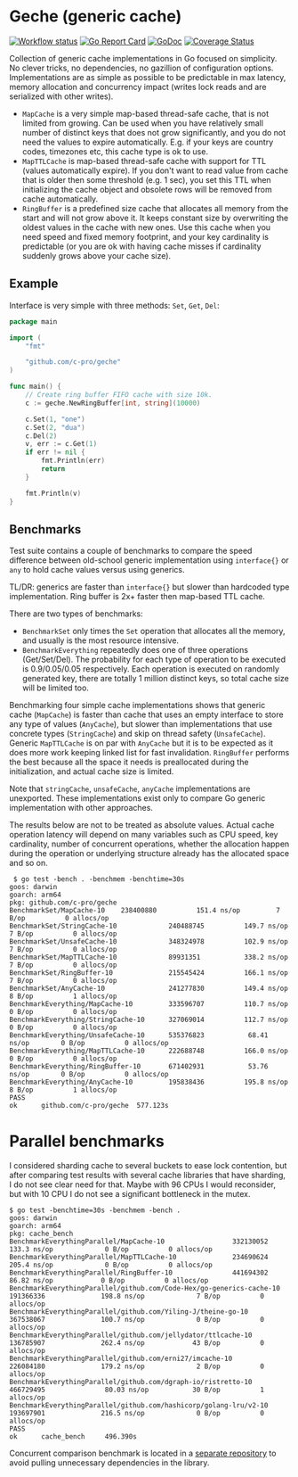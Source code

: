 # Geche (generic cache)

[![Workflow status](https://github.com/C-Pro/geche/actions/workflows/build.yml/badge.svg)](https://github.com/C-Pro/geche/actions/workflows/build.yml)
[![Go Report Card](https://goreportcard.com/badge/github.com/c-pro/geche)](https://goreportcard.com/report/github.com/c-pro/geche)
[![GoDoc](https://pkg.go.dev/badge/mod/github.com/c-pro/geche)](https://pkg.go.dev/mod/github.com/c-pro/geche)
[![Coverage Status](https://codecov.io/gh/c-pro/geche/branch/main/graph/badge.svg)](https://codecov.io/gh/c-pro/geche)

Collection of generic cache implementations in Go focused on simplicity. No clever tricks, no dependencies, no gazillion of configuration options.
Implementations are as simple as possible to be predictable in max latency, memory allocation and concurrency impact (writes lock reads and are serialized with other writes).

* `MapCache` is a very simple map-based thread-safe cache, that is not limited from growing. Can be used when you have relatively small number of distinct keys that does not grow significantly, and you do not need the values to expire automatically. E.g. if your keys are country codes, timezones etc, this cache type is ok to use.
* `MapTTLCache` is map-based thread-safe cache with support for TTL (values automatically expire). If you don't want to read value from cache that is older then some threshold (e.g. 1 sec), you set this TTL when initializing the cache object and obsolete rows will be removed from cache automatically.
* `RingBuffer` is a predefined size cache that allocates all memory from the start and will not grow above it. It keeps constant size by overwriting the oldest values in the cache with new ones. Use this cache when you need speed and fixed memory footprint, and your key cardinality is predictable (or you are ok with having cache misses if cardinality suddenly grows above your cache size).

## Example

Interface is very simple with three methods: `Set`, `Get`, `Del`:

```go
package main

import (
    "fmt"

    "github.com/c-pro/geche"
)

func main() {
    // Create ring buffer FIFO cache with size 10k.
    c := geche.NewRingBuffer[int, string](10000)

    c.Set(1, "one")
    c.Set(2, "dua")
    c.Del(2)
    v, err := c.Get(1)
    if err != nil {
        fmt.Println(err)
        return
    }

    fmt.Println(v)
}
```

## Benchmarks

Test suite contains a couple of benchmarks to compare the speed difference between old-school generic implementation using `interface{}` or `any` to hold cache values versus using generics.

TL/DR: generics are faster than `interface{}` but slower than hardcoded type implementation. Ring buffer is 2x+ faster then map-based TTL cache.

There are two types of benchmarks:
* `BenchmarkSet` only times the `Set` operation that allocates all the memory, and usually is the most resource intensive.
* `BenchmarkEverything` repeatedly does one of three operations (Get/Set/Del). The probability for each type of operation to be executed is 0.9/0.05/0.05 respectively. Each operation is executed on randomly generated key, there are totally 1 million distinct keys, so total cache size will be limited too.

Benchmarking four simple cache implementations shows that generic cache (`MapCache`) is faster than cache that uses an empty interface to store any type of values (`AnyCache`), but slower than implementations that use concrete types (`StringCache`) and skip on thread safety (`UnsafeCache`).
Generic `MapTTLCache` is on par with `AnyCache` but it is to be expected as it does more work keeping linked list for fast invalidation. `RingBuffer` performs the best because all the space it needs is preallocated during the initialization, and actual cache size is limited.

Note that `stringCache`, `unsafeCache`, `anyCache` implementations are unexported. These implementations exist only to compare Go generic implementation with other approaches.

The results below are not to be treated as absolute values. Actual cache operation latency will depend on many variables such as CPU speed, key cardinality, number of concurrent operations, whether the allocation happen during the operation or underlying structure already has the allocated space and so on.

```shell
 $ go test -bench . -benchmem -benchtime=30s
goos: darwin
goarch: arm64
pkg: github.com/c-pro/geche
BenchmarkSet/MapCache-10  	238400880	       151.4 ns/op	       7 B/op	       0 allocs/op
BenchmarkSet/StringCache-10         	240488745	       149.7 ns/op	       7 B/op	       0 allocs/op
BenchmarkSet/UnsafeCache-10         	348324978	       102.9 ns/op	       7 B/op	       0 allocs/op
BenchmarkSet/MapTTLCache-10         	89931351	       338.2 ns/op	       7 B/op	       0 allocs/op
BenchmarkSet/RingBuffer-10          	215545424	       166.1 ns/op	       7 B/op	       0 allocs/op
BenchmarkSet/AnyCache-10            	241277830	       149.4 ns/op	       8 B/op	       1 allocs/op
BenchmarkEverything/MapCache-10     	333596707	       110.7 ns/op	       0 B/op	       0 allocs/op
BenchmarkEverything/StringCache-10  	327069014	       112.7 ns/op	       0 B/op	       0 allocs/op
BenchmarkEverything/UnsafeCache-10  	535376823	        68.41 ns/op	       0 B/op	       0 allocs/op
BenchmarkEverything/MapTTLCache-10  	222688748	       166.0 ns/op	       0 B/op	       0 allocs/op
BenchmarkEverything/RingBuffer-10   	671402931	        53.76 ns/op	       0 B/op	       0 allocs/op
BenchmarkEverything/AnyCache-10     	195838436	       195.8 ns/op	       8 B/op	       1 allocs/op
PASS
ok  	github.com/c-pro/geche	577.123s
```

# Parallel benchmarks

I considered sharding cache to several buckets to ease lock contention, but after comparing test results with several cache libraries that have sharding, I do not see clear need for that. Maybe with 96 CPUs I would reconsider, but with 10 CPU I do not see a significant bottleneck in the mutex.

```shell
$ go test -benchtime=30s -benchmem -bench .
goos: darwin
goarch: arm64
pkg: cache_bench
BenchmarkEverythingParallel/MapCache-10                 332130052              133.3 ns/op             0 B/op          0 allocs/op
BenchmarkEverythingParallel/MapTTLCache-10              234690624              205.4 ns/op             0 B/op          0 allocs/op
BenchmarkEverythingParallel/RingBuffer-10               441694302               86.82 ns/op            0 B/op          0 allocs/op
BenchmarkEverythingParallel/github.com/Code-Hex/go-generics-cache-10            191366336              198.8 ns/op             7 B/op          0 allocs/op
BenchmarkEverythingParallel/github.com/Yiling-J/theine-go-10                    367538067              100.7 ns/op             0 B/op          0 allocs/op
BenchmarkEverythingParallel/github.com/jellydator/ttlcache-10                   136785907              262.4 ns/op            43 B/op          0 allocs/op
BenchmarkEverythingParallel/github.com/erni27/imcache-10                        226084180              179.2 ns/op             2 B/op          0 allocs/op
BenchmarkEverythingParallel/github.com/dgraph-io/ristretto-10                   466729495               80.03 ns/op           30 B/op          1 allocs/op
BenchmarkEverythingParallel/github.com/hashicorp/golang-lru/v2-10               193697901              216.5 ns/op             0 B/op          0 allocs/op
PASS
ok      cache_bench     496.390s
```

Concurrent comparison benchmark is located in a [separate repository](https://github.com/C-Pro/cache-benchmarks) to avoid pulling unnecessary dependencies in the library.
